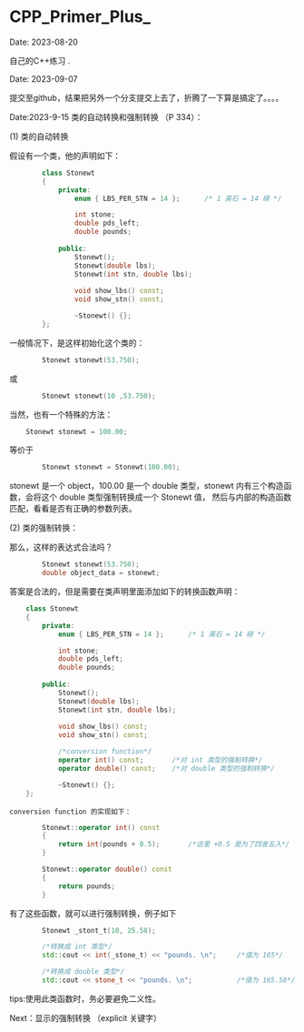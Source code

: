 # CPP_Primer_Plus_

Date: 2023-08-20

自己的C++练习 .

Date: 2023-09-07

提交至github，结果把另外一个分支提交上去了，折腾了一下算是搞定了。。。。

Date:2023-9-15
    类的自动转换和强制转换 （P 334）：

(1) 类的自动转换

假设有一个类，他的声明如下：

```C++
        class Stonewt
        {
            private:
                enum { LBS_PER_STN = 14 };      /* 1 英石 = 14 磅 */

                int stone;
                double pds_left;
                double pounds;
            
            public:
                Stonewt();
                Stonewt(double lbs);
                Stonewt(int stn, double lbs);
                
                void show_lbs() const;
                void show_stn() const;

                ~Stonewt() {};
        };
```
    
一般情况下，是这样初始化这个类的：

```C++
        Stonewt stonewt(53.750); 
 ```

或

```C++   
        Stonewt stonewt(10 ,53.750);
```

当然，也有一个特殊的方法：
```C++
    Stonewt stonewt = 100.00;
```  

等价于

```C++
        Stonewt stonewt = Stonewt(100.00);
```    

stonewt 是一个 object，100.00 是一个 double 类型，stonewt 内有三个构造函数，会将这个  double 类型强制转换成一个 Stonewt 值，
然后与内部的构造函数匹配，看看是否有正确的参数列表。

(2) 类的强制转换：

那么，这样的表达式合法吗？

```C++
        Stonewt stonewt(53.750); 
        double object_data = stonewt;
```

答案是合法的，但是需要在类声明里面添加如下的转换函数声明：

```C++
    class Stonewt
    {
        private:
            enum { LBS_PER_STN = 14 };      /* 1 英石 = 14 磅 */

            int stone;
            double pds_left;
            double pounds;
        
        public:
            Stonewt();
            Stonewt(double lbs);
            Stonewt(int stn, double lbs);
            
            void show_lbs() const;
            void show_stn() const;

            /*conversion function*/
            operator int() const;       /*对 int 类型的强制转换*/
            operator double() const;    /*对 double 类型的强制转换*/

            ~Stonewt() {};
    };  
```

    conversion function 的实现如下：

```C++
        Stonewt::operator int() const
        {
            return int(pounds + 0.5);       /*这里 +0.5 是为了四舍五入*/
        }

        Stonewt::operator double() const
        {
            return pounds;
        }
```

有了这些函数，就可以进行强制转换，例子如下

```C++
        Stonewt _stont_t(10, 25.58);

        /*转换成 int 类型*/
        std::cout << int(_stone_t) << "pounds. \n";     /*值为 165*/

        /*转换成 double 类型*/
        std::cout << stone_t << "pounds. \n";           /*值为 165.58*/
```

tips:使用此类函数时，务必要避免二义性。

Next：显示的强制转换 （explicit 关键字）
